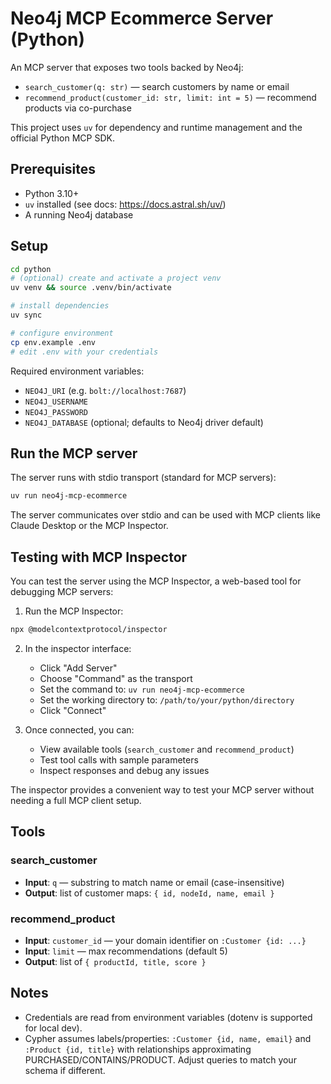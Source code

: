 # Neo4j MCP Ecommerce Server (Python)

An MCP server that exposes two tools backed by Neo4j:

- `search_customer(q: str)` — search customers by name or email
- `recommend_product(customer_id: str, limit: int = 5)` — recommend products via co-purchase

This project uses `uv` for dependency and runtime management and the official Python MCP SDK.

## Prerequisites

- Python 3.10+
- `uv` installed (see docs: https://docs.astral.sh/uv/)
- A running Neo4j database

## Setup

```bash
cd python
# (optional) create and activate a project venv
uv venv && source .venv/bin/activate

# install dependencies
uv sync

# configure environment
cp env.example .env
# edit .env with your credentials
```

Required environment variables:

- `NEO4J_URI` (e.g. `bolt://localhost:7687`)
- `NEO4J_USERNAME`
- `NEO4J_PASSWORD`
- `NEO4J_DATABASE` (optional; defaults to Neo4j driver default)

## Run the MCP server

The server runs with stdio transport (standard for MCP servers):

```bash
uv run neo4j-mcp-ecommerce
```

The server communicates over stdio and can be used with MCP clients like Claude Desktop or the MCP Inspector.

## Testing with MCP Inspector

You can test the server using the MCP Inspector, a web-based tool for debugging MCP servers:

1. Run the MCP Inspector:
```bash
npx @modelcontextprotocol/inspector
```

2. In the inspector interface:
   - Click "Add Server"
   - Choose "Command" as the transport
   - Set the command to: `uv run neo4j-mcp-ecommerce`
   - Set the working directory to: `/path/to/your/python/directory`
   - Click "Connect"

3. Once connected, you can:
   - View available tools (`search_customer` and `recommend_product`)
   - Test tool calls with sample parameters
   - Inspect responses and debug any issues

The inspector provides a convenient way to test your MCP server without needing a full MCP client setup.

## Tools

### search_customer
- **Input**: `q` — substring to match name or email (case-insensitive)
- **Output**: list of customer maps: `{ id, nodeId, name, email }`

### recommend_product
- **Input**: `customer_id` — your domain identifier on `:Customer {id: ...}`
- **Input**: `limit` — max recommendations (default 5)
- **Output**: list of `{ productId, title, score }`

## Notes
- Credentials are read from environment variables (dotenv is supported for local dev).
- Cypher assumes labels/properties: `:Customer {id, name, email}` and `:Product {id, title}` with relationships approximating PURCHASED/CONTAINS/PRODUCT. Adjust queries to match your schema if different.
